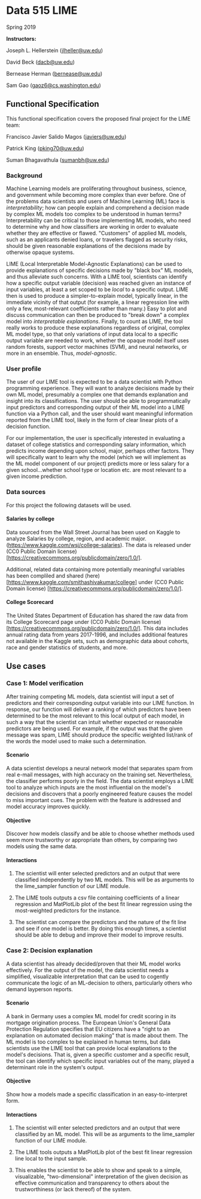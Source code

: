# Data 515 LIME

Spring 2019

__Instructors:__

Joseph L. Hellerstein (jlheller@uw.edu)

David Beck (dacb@uw.edu)

Bernease Herman (bernease@uw.edu)

Sam Gao (gaoz6@cs.washington.edu)

## Functional Specification

This functional specification covers the proposed final project for the LIME team:

Francisco Javier Salido Magos (javiers@uw.edu)

Patrick King (pking70@uw.edu)

Suman Bhagavathula (sumanbh@uw.edu)

### Background

Machine Learning models are proliferating throughout business, science, and government while becoming more complex than ever before. One of the problems data scientists and users of Machine Learning (ML) face is _interpretability_; how can people explain and comprehend a decision made by complex ML models too complex to be understood in human terms? Interpretability can be critical to those implementing ML models, who need to determine why and how classifiers are working in order to evaluate whether they are effective or flawed. "Customers" of applied ML models, such as an applicants denied loans, or travelers flagged as security risks, should be given reasonable explanations of the decisions made by otherwise opaque systems.

LIME (Local Interpretable Model-Agnostic Explanations) can be used to provide explanations of specific decisions made by "black box" ML models, and thus alleviate such concerns. With a LIME tool, scientists can identify how a specific output variable (decision) was reached given an instance of input variables, at least a set scoped to be _local_ to a specific output. LIME then is used to produce a simpler-to-explain model, typically linear, in the immediate vicinity of that output (for example, a linear regression line with only a few, most-relevant coefficients rather than many.) Easy to plot and discuss communication can then be produced to "break down" a complex model into _interpretable explanations_. Finally, to count as LIME, the tool really works to produce these explanations regardless of original, complex ML model type, so that only variations of input data local to a specific output variable are needed to work, whether the opaque model itself uses random forests, support vector machines (SVM), and neural networks, or more in an ensemble. Thus, _model-agnostic_.

### User profile

The user of our LIME tool is expected to be a data scientist with Python programming experience. They will want to analyze decisions made by their own ML model, presumably a complex one that demands explanation and insight into its classifications. The user should be able to programmatically input predictors and corresponding output of their ML model into a LIME function via a Python call, and the user should want meaningful information reported from the LIME tool, likely in the form of clear linear plots of a decision function.

For our implementation, the user is specifically interested in evaluating a dataset of college statistics and corresponding salary information, which predicts income depending upon school, major, perhaps other factors. They will specifically want to learn why the model (which we will implement as the ML model component of our project) predicts more or less salary for a given school...whether school type or location etc. are most relevant to a given income prediction.

### Data sources

For this project the following datasets will be used.


#### Salaries by college

Data sourced from the Wall Street Journal has been used on Kaggle to analyze Salaries by college, region, and academic major. (https://www.kaggle.com/wsj/college-salaries). The data is released under (CC0 Public Domain license) [https://creativecommons.org/publicdomain/zero/1.0/].

Additional, related data containing more potentially meaningful variables has been compliled and shared (here)[https://www.kaggle.com/smithashivakumar/college] under (CC0 Public Domain license) [https://creativecommons.org/publicdomain/zero/1.0/].

#### College Scorecard

The United States Department of Education has shared the raw data from its College Scorecard page under (CC0 Public Domain license) [https://creativecommons.org/publicdomain/zero/1.0/]. This data includes annual rating data from years 2017-1996, and includes additional features not available in the Kaggle sets, such as demographic data about cohorts, race and gender statistics of students, and more.

## Use cases

### Case 1: Model verification

After training competing ML models, data scientist will input a set of predictors and their corresponding output variable into our LIME function. In response, our function will deliver a ranking of which predictors have been determined to be the most relevant to this local output of each model, in such a way that the scientist can intuit whether expected or reasonable predictors are being used. For example, if the output was that the given message was spam, LIME should produce the specific weighted list/rank of the words the model used to make such a determination. 

#### Scenario

A data scientist develops a neural network model that separates spam from real e-mail messages, with high accuracy on the training set. Nevertheless, the classifier performs poorly in the field. The data scientist employs a LIME tool to analyze which inputs are the most influential on the model's decisions and discovers that a poorly engineered feature causes the model to miss important cues. The problem with the feature is addressed and model accuracy improves quickly.

#### Objective

Discover how models classify and be able to choose whether methods used seem more trustworthy or appropriate than others, by comparing two models using the same data.

#### Interactions

1. The scientist will enter selected predictors and an output that were classified independently by two ML models. This will be as arguments to the lime_sampler function of our LIME module.

2. The LIME tools outputs a csv file containing coefficients of a linear regression and MatPlotLib plot of the best fit linear regression using the most-weighted predictors for the instance.

3. The scientist can compare the predictors and the nature of the fit line and see if one model is better. By doing this enough times, a scientist should be able to debug and improve their model to improve results.

### Case 2: Decision explanation

A data scientist has already decided/proven that their ML model works effectively. For the output of the model, the data scientist needs a simplified, visualizable interpretation that can be used to cogently communicate the logic of an ML-decision to others, particularly others who demand layperson reports.

#### Scenario

A bank in Germany uses a complex ML model for credit scoring in its mortgage origination process. The European Union's General Data Protection Regulation specifies that EU citizens have a "right to an explanation on automated decision making" that is made about them. The ML model is too complex to be explained in human terms, but data scientists use the LIME tool that can provide local explanations to the model's decisions. That is, given a specific customer and a specific result, the tool can identify which specific input variables out of the many, played a determinant role in the system's output.

#### Objective

Show how a models made a specific classification in an easy-to-interpret form.

#### Interactions

1. The scientist will enter selected predictors and an output that were classified by an ML model. This will be as arguments to the lime_sampler function of our LIME module.

2. The LIME tools outputs a MatPlotLib plot of the best fit linear regression line local to the input sample.

3. This enables the scientist to be able to show and speak to a simple, visualizable, "two-dimensional" interpretation of the given decision as effective communication and transparency to others about the trustworthiness (or lack thereof) of the system.
